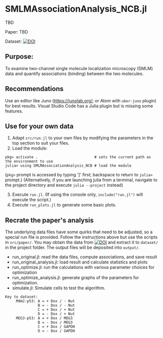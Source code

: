 SMLMAssociationAnalysis_NCB.jl
==============================

TBD

Paper: TBD

Dataset: [![DOI](https://zenodo.org/badge/DOI/10.5281/zenodo.3892995.svg)](https://doi.org/10.5281/zenodo.3892995)


Purpose:
--------
To examine two-channel single molecule localization microscopy (SMLM) data and quantify associations (binding)
between the two molecules.


Recommendations
---------------
Use an editor like Juno (https://junolab.org/; or Atom with `uber-juno` plugin) for best results. Visual Studio Code has
a Julia plugin but is missing some features.


Use for your own data
---------------------
1. Adapt `src/run.jl` to your own files by modifying the parameters in the top section to suit your files.
2. Load the module:
```
pkg> activate .                          # sets the current path as the environment to use
julia> using SMLMAssociationAnalysis_NCB # load the module
```
(`pkg>` prompt is accessed by typing ']' first; backspace to return to `julia>` prompt.)
(Alternatively, if you are launching julia from a terminal, navigate to the project directory and execute
`julia --project` instead)

3. Execute `run.jl`. (If using the console only, `include("run.jl")` will execute the script.)
4. Execute `run_plots.jl` to generate some basic plots.


Recrate the paper's analysis
----------------------------
The underlying data files have some quirks that need to be adjusted, so a special run file is provided.
Follow the instructions above but use the scripts in `src/paper/`. You may obtain the data from [![DOI](https://zenodo.org/badge/DOI/10.5281/zenodo.3892995.svg)](https://doi.org/10.5281/zenodo.3892995) and extract it to `dataset/` in the project folder.
The output files will be deposited into `output/`.
 - run_original.jl: read the data files, compute associations, and save result
 - run_original_analysis.jl: load result and calculate statistics and plots
 - run_optimize.jl: run the calculations with various parameter choices for optimization
 - run_optimize_analysis.jl: generate graphs of the parameters for optimization.
 - simulate.jl: Simulate cells to test the algorithm.

```
Key to dataset:
     Mdm2-p53: A = + Dox / - Nut
               B = - Dox / - Nut
               C = + Dox / + Nut
               D = - Dox / + Nut
     MEG3-p53: A = + Dox / MEG3
               B = - Dox / MEG3
               C = + Dox / GAPDH
               D = - Dox / GAPDH
```
